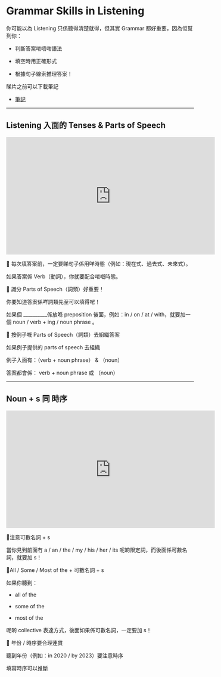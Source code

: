 # Grammar Skills in Listening

你可能以為 Listening 只係聽得清楚就得，但其實 Grammar 都好重要，因為佢幫到你：

-  判斷答案啱唔啱語法

- 填空時用正確形式

- 根據句子線索推理答案！

睇片之前可以下載筆記

- [筆記](https://res.cloudinary.com/ltdev/image/upload/v1743144533/Grammar_in_listening_wazuk7.pdf)

---

## Listening 入面的 Tenses & Parts of Speech

<iframe width="560" height="315" src="https://www.youtube.com/embed/6PY-FAlJO38?si=jQQBz6z6Xbbep2s8" title="YouTube video player" frameborder="0" allow="accelerometer; autoplay; clipboard-write; encrypted-media; gyroscope; picture-in-picture; web-share" referrerpolicy="strict-origin-when-cross-origin" allowfullscreen></iframe>

📌 每次填答案前，一定要睇句子係用咩時態（例如：現在式、過去式、未來式）。

如果答案係 Verb（動詞），你就要配合啱嘅時態。

📌 識分 Parts of Speech（詞類）好重要！

你要知道答案係咩詞類先至可以填得啱！

如果個 __________係放喺 preposition 後面，例如：in / on / at / with，就要加一個 noun / verb + ing /  noun phrase 。

📌 按例子嘅 Parts of Speech（詞類）去組織答案

如果例子提供的 parts of speech 去組織

例子入面有：（verb + noun  phrase）  &   （noun）

答案都會係： verb + noun phrase  或  （noun）


---

## Noun + s 同 時序

<iframe width="560" height="315" src="https://www.youtube.com/embed/Xh8dkWU0FKU?si=nVhUscIumf7BJDf_" title="YouTube video player" frameborder="0" allow="accelerometer; autoplay; clipboard-write; encrypted-media; gyroscope; picture-in-picture; web-share" referrerpolicy="strict-origin-when-cross-origin" allowfullscreen></iframe>

📌注意可數名詞 + s

當你見到前面冇 a / an / the / my / his / her / its 呢啲限定詞，而後面係可數名詞，就要加 s！


📌All / Some / Most of the + 可數名詞 + s

如果你聽到：

- all of the

- some of the

- most of the

呢啲 collective 表達方式，後面如果係可數名詞，一定要加 s！


📌 年份 / 時序要合理連貫

聽到年份（例如：in 2020 / by 2023）要注意時序

填寫時序可以推斷


